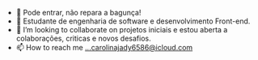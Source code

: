 - 👋  Pode entrar, não repara a bagunça! 
- 🌱 Estudante de engenharia de software  e  desenvolvimento Front-end. 
- 💞️ I’m looking to collaborate on projetos iniciais e estou aberta a colaborações, criticas e novos desafios. 
- 📫 How to reach me ...carolinajady6586@icloud.com

<!---
Jady-Carolina/Jady-Carolina is a ✨ special ✨ repository because its `README.md` (this file) appears on your GitHub profile.
You can click the Preview link to take a look at your changes.
--->
